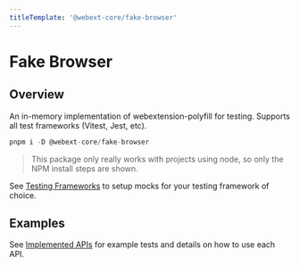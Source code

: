 ```yaml
---
titleTemplate: '@webext-core/fake-browser'
---
```


# Fake Browser

<ChipGroup>
  <Chip text="MV2" type="manifest" />
  <Chip text="MV3" type="manifest" />
  <Chip text="Vitest" type="testing-framework" />
  <Chip text="Jest" type="testing-framework" />
</ChipGroup>

## Overview

An in-memory implementation of webextension-polyfill for testing. Supports all test frameworks (Vitest, Jest, etc).

```ts
pnpm i -D @webext-core/fake-browser
```

> This package only really works with projects using node, so only the NPM install steps are shown.

See [Testing Frameworks](/fake-browser/testing-frameworks) to setup mocks for your testing framework of choice.

## Examples

See [Implemented APIs](/fake-browser/implemented-apis) for example tests and details on how to use each API.
